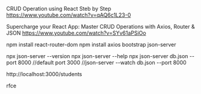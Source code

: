 CRUD Operation using React
Steb by Step
https://www.youtube.com/watch?v=qAQ6c1L23-0

Supercharge your React App: Master CRUD Operations with Axios, Router & JSON
https://www.youtube.com/watch?v=SYv61aPSiOo


npm install react-router-dom
npm install axios bootstrap json-server


npx json-server --version
npx json-server --help 
npx json-server db.json --port 8000
//default port 3000
//json-server --watch db.json --port 8000

http://localhost:3000/students

rfce
